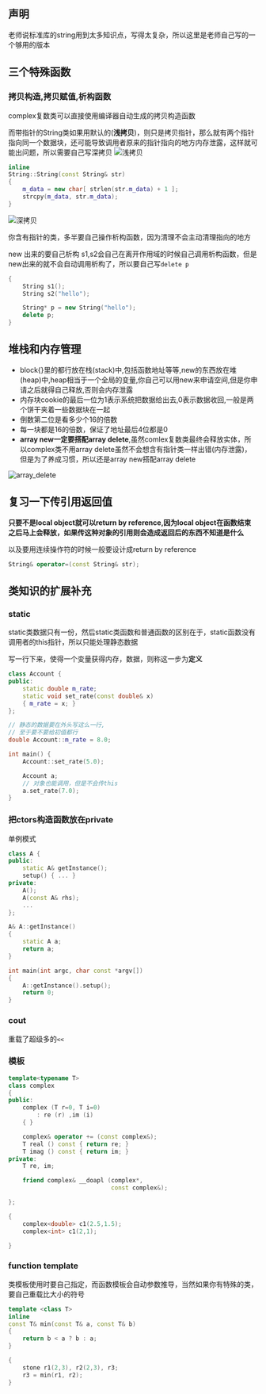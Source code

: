 ## 声明
老师说标准库的string用到太多知识点，写得太复杂，所以这里是老师自己写的一个够用的版本

## 三个特殊函数
### 拷贝构造,拷贝赋值,析构函数
complex复数类可以直接使用编译器自动生成的拷贝构造函数

而带指针的String类如果用默认的(**浅拷贝**)，则只是拷贝指针，那么就有两个指针指向同一个数据块，还可能导致调用者原来的指针指向的地方内存泄露，这样就可能出问题，所以需要自己写深拷贝
![浅拷贝](https://img-blog.csdnimg.cn/20200319094320572.png?x-oss-process=image/watermark,type_ZmFuZ3poZW5naGVpdGk,shadow_10,text_aHR0cHM6Ly9ibG9nLmNzZG4ubmV0L25ldmVfZ2l2ZV91cF9kYW4=,size_16,color_FFFFFF,t_70)

```cpp
inline
String::String(const String& str)
{
    m_data = new char[ strlen(str.m_data) + 1 ];
    strcpy(m_data, str.m_data);
}
```

![深拷贝](https://img-blog.csdnimg.cn/2020031909442637.png?x-oss-process=image/watermark,type_ZmFuZ3poZW5naGVpdGk,shadow_10,text_aHR0cHM6Ly9ibG9nLmNzZG4ubmV0L25ldmVfZ2l2ZV91cF9kYW4=,size_16,color_FFFFFF,t_70)

你含有指针的类，多半要自己操作析构函数，因为清理不会主动清理指向的地方

new 出来的要自己析构
s1,s2会自己在离开作用域的时候自己调用析构函数，但是new出来的就不会自动调用析构了，所以要自己写`delete p`
```cpp
{
    String s1();
    String s2("hello");

    String* p = new String("hello");
    delete p;
}
```


## 堆栈和内存管理
- block{}里的都行放在栈(stack)中,包括函数地址等等,new的东西放在堆(heap)中,heap相当于一个全局的变量,你自己可以用new来申请空间,但是你申请之后就得自己释放,否则会内存泄露
- 内存块cookie的最后一位为1表示系统把数据给出去,0表示数据收回,一般是两个饼干夹着一些数据块在一起
- 倒数第二位是看多少个16的倍数
- 每一块都是16的倍数，保证了地址最后4位都是0
- **array new一定要搭配array delete**,虽然comlex复数类最终会释放实体，所以complex类不用array delete虽然不会想含有指针类一样出错(内存泄露)，但是为了养成习惯，所以还是array new搭配array delete

![array_delete](https://img-blog.csdnimg.cn/20200319124352174.png?x-oss-process=image/watermark,type_ZmFuZ3poZW5naGVpdGk,shadow_10,text_aHR0cHM6Ly9ibG9nLmNzZG4ubmV0L25ldmVfZ2l2ZV91cF9kYW4=,size_16,color_FFFFFF,t_70)

## 复习一下传引用返回值
**只要不是local object就可以return by reference,因为local object在函数结束之后马上会释放，如果传这种对象的引用则会造成返回后的东西不知道是什么**

以及要用连续操作符的时候一般要设计成return by reference

```cpp
String& operator=(const String& str);
```


## 类知识的扩展补充
### static
static类数据只有一份，然后static类函数和普通函数的区别在于，static函数没有调用者的this指针，所以只能处理静态数据

写一行下来，使得一个变量获得内存，数据，则称这一步为**定义**
```cpp
class Account {
public:
    static double m_rate;
    static void set_rate(const double& x)
    { m_rate = x; }
};

// 静态的数据要在外头写这么一行,
// 至于要不要给初值都行
double Account::m_rate = 8.0;

int main() {
    Account::set_rate(5.0);

    Account a;
    // 对象也能调用，但是不会传this
    a.set_rate(7.0);
}
```

### 把ctors构造函数放在private
单例模式
```cpp
class A {
public:
    static A& getInstance();
    setup() { ... }
private:
    A();
    A(const A& rhs);
    ...
};

A& A::getInstance()
{
    static A a;
    return a;
}

int main(int argc, char const *argv[])
{
    A::getInstance().setup();
    return 0;
}
```

### cout
重载了超级多的`<<`

### 模板
```cpp
template<typename T>
class complex
{
public:
    complex (T r=0, T i=0)
        : re (r) ,im (i)
    { }

    complex& operator += (const complex&);
    T real () const { return re; }
    T imag () const { return im; }
private:
    T re, im;

    friend complex& __doapl (complex*,
                             const complex&);

};

{
    complex<double> c1(2.5,1.5);
    complex<int> c1(2,1);

}
```


### function template
类模板使用时要自己指定，而函数模板会自动参数推导，当然如果你有特殊的类，要自己重载比大小的符号


```cpp
template <class T>
inline
const T& min(const T& a, const T& b)
{
    return b < a ? b : a;
}

{
    stone r1(2,3), r2(2,3), r3;
    r3 = min(r1, r2);
}
```

